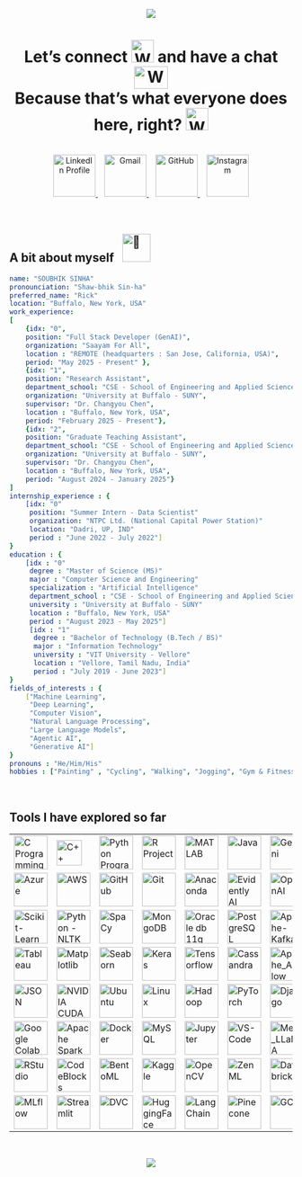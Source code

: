 <p align="center">
  <img src="https://capsule-render.vercel.app/api?type=waving&color=gradient&customColorList=4&height=300&section=header&text=Hello%20GitHubians%20!&fontSize=90"/>
</p>

<h1 align="center">
  Let’s connect <img src="https://media.tenor.com/e3GqicbfhMYAAAAi/get-greeting-get-greetings.gif" alt="Waving Hand" width="40" height="40">  and have a chat <img src="https://media.tenor.com/XTCPYh5SlzoAAAAM/discord-typing.gif" alt="Waving Hand" width="60" height="40"><br>Because that’s what everyone does here, right? <img src="https://media1.giphy.com/media/v1.Y2lkPTZjMDliOTUyZnd0MHlxbHZiY20xZW12cDQ0amtqMTV0d3k1dTh3NjV2Mm9saW43cyZlcD12MV9naWZzX3NlYXJjaCZjdD1n/YQdJGRh7rmqz6omeaZ/source.gif" alt="Waving Hand" width="40" height="40">  
</h1>
<br>

<div align="center">
    <a href="https://www.linkedin.com/in/sinhasoubhik/" target="_blank">
      <img src="https://cdn4.iconfinder.com/data/icons/colorful-guache-social-media-logos-1/159/social-media_linkedin-512.png" alt="LinkedIn Profile" width="75" height="75">
    </a>
    &nbsp;&nbsp;
    <a href="mailto:job.soubhiksinha@gmail.com">
      <img src="https://cdn4.iconfinder.com/data/icons/colorful-guache-social-media-logos-1/159/social-media_google-plus-512.png" alt="Gmail" width="75" height="75">
    </a>
    &nbsp;&nbsp;
    <a href="https://github.com/SoubhikSinha" target="_blank">
      <img src="https://cdn3.iconfinder.com/data/icons/colorful-guache-social-media-logos-1/159/social-media_GitHub-512.png" alt="GitHub" width="75" height="75">
    </a>
    &nbsp;&nbsp;
    <a href="https://www.instagram.com/the_somnolent_mind_/" target="_blank">
      <img src="https://cdn2.iconfinder.com/data/icons/colorful-guache-social-media-logos-1/155/social-media_instagram-512.png" alt="Instagram" width="75" height="75">
    </a>
</div>

<br>
<br>

## A bit about myself &nbsp;&nbsp;<img src="https://fonts.gstatic.com/s/e/notoemoji/latest/1f47b/512.gif" alt="👻" width="50" height="50"><br>

```YAML
name: "SOUBHIK SINHA"
pronounciation: "Shaw-bhik Sin-ha"
preferred_name: "Rick"
location: "Buffalo, New York, USA"
work_experience:
[
	{idx: "0",
	position: "Full Stack Developer (GenAI)",
	organization: "Saayam For All",
	location : "REMOTE (headquarters : San Jose, California, USA)",
	period: "May 2025 - Present" },
	{idx: "1",
	position: "Research Assistant",
	department_school: "CSE - School of Engineering and Applied Sciences (SEAS)",
	organization: "University at Buffalo - SUNY",
	supervisor: "Dr. Changyou Chen",
	location : "Buffalo, New York, USA",
	period: "February 2025 - Present"},
	{idx: "2",
	position: "Graduate Teaching Assistant",
	department_school: "CSE - School of Engineering and Applied Sciences (SEAS)",
	organization: "University at Buffalo - SUNY",
	supervisor: "Dr. Changyou Chen",
	location : "Buffalo, New York, USA",
	period: "August 2024 - January 2025"}
]
internship_experience : {
	[idx: "0"
	 position: "Summer Intern - Data Scientist"
	 organization: "NTPC Ltd. (National Capital Power Station)"
	 location: "Dadri, UP, IND"
	 period : "June 2022 - July 2022"]
}
education : {
	[idx : "0"
	 degree : "Master of Science (MS)"
	 major : "Computer Science and Engineering"
	 specialization : "Artificial Intelligence"
	 department_school : "CSE - School of Engineering and Applied Sciences (SEAS)"
	 university : "University at Buffalo - SUNY"
	 location : "Buffalo, New York, USA"
	 period : "August 2023 - May 2025"]
	 [idx : "1"
	  degree : "Bachelor of Technology (B.Tech / BS)"
	  major : "Information Technology"
	  university : "VIT University - Vellore"
	  location : "Vellore, Tamil Nadu, India"
	  period : "July 2019 - June 2023"]
}
fields_of_interests : {
	["Machine Learning",
	 "Deep Learning",
	 "Computer Vision",
	 "Natural Language Processing",
	 "Large Language Models",
	 "Agentic AI",
	 "Generative AI"]
}
pronouns : "He/Him/His"
hobbies : ["Painting" , "Cycling", "Walking", "Jogging", "Gym & Fitness", "Cooking"]

```

<br>

## **Tools I have explored so far**<br>
<table>
	<tr>
		<td><img src="https://img.icons8.com/?size=100&id=40670&format=png&color=000000" alt="C Programming" width=60"/></td>
<td><img src="https://raw.githubusercontent.com/isocpp/logos/master/cpp_logo.png" alt="C++ Programming" width=45"/></td>
		<td><img src = "https://img.icons8.com/?size=100&id=13441&format=png&color=000000" alt="Python Programming" width="60"></td>
		<td><img src = "https://img.icons8.com/?size=100&id=CLvQeiwFpit4&format=png&color=000000" alt="R Project" width="60"></td>
		<td><img src = "https://img.icons8.com/?size=100&id=62398&format=png&color=000000" alt="MATLAB" width="60"></td>
		<td><img src = "https://img.icons8.com/?size=100&id=Pd2x9GWu9ovX&format=png&color=000000" alt="Java" width="60"></td>
		<td><img src = "https://lh3.googleusercontent.com/Xtt-WZqHiV8OjACMMMr6wMdoMGE7bABi-HYujupzevufo1kiHUFQZukI1JILhjItrPNrDWLq6pfd=s600-w600" alt="Gemini" width="60"></td>
		<td><img src = "https://www.myqnap.org/wp-content/uploads/Mage-logo.png" alt="Mage" width="60"></td>
   </tr>
   <tr>
	  <td><img src = "https://img.icons8.com/?size=100&id=VLKafOkk3sBX&format=png&color=000000" alt="Azure" width="60"></td>
	  <td><img src = "https://img.icons8.com/?size=100&id=wU62u24brJ44&format=png&color=000000" alt="AWS" width="60"></td>
	  <td><img src = "https://img.icons8.com/?size=100&id=62856&format=png&color=000000" alt="GitHub" width="60"></td>
	  <td><img src = "https://img.icons8.com/?size=100&id=20906&format=png&color=000000" alt="Git" width="60"></td>
	  <td><img src = "https://img.icons8.com/?size=100&id=F4uMFPZgS0gt&format=png&color=000000" alt="Anaconda" width="60"></td>
	  <td><img src = "https://media.licdn.com/dms/image/v2/C4E0BAQFW0NjQTP2Rvg/company-logo_200_200/company-logo_200_200/0/1630627344241/evidently_ai_logo?e=2147483647&v=beta&t=RAHXUIKKgU6CKm1VHw5ZXP7Cse5piPvpM0D1tLzX5f8" alt="Evidently AI" width="60"></td>
	  <td><img src = "https://i1.sndcdn.com/avatars-5kMd7CfkeKR970IM-HVYgHQ-t1080x1080.jpg" alt="OpenAI" width="60"></td>
	  <td><img src = "https://upload.wikimedia.org/wikipedia/commons/thumb/3/34/Microsoft_Office_Excel_%282019%E2%80%93present%29.svg/1200px-Microsoft_Office_Excel_%282019%E2%80%93present%29.svg.png" alt="Excel" width="60"></td>
	  </tr>
	  <tr>
		  <td><img src = "https://e7.pngegg.com/pngimages/39/4/png-clipart-logo-scikit-learn-python-github-machine-learning-text-orange.png" alt="Scikit-Learn" width="60"></td>
		  <td><img src = "https://miro.medium.com/v2/resize:fit:1184/0*zKRz1UgqpOZ4bvuA" alt="Python - NLTK" width="60"></td>
		  <td><img src = "https://upload.wikimedia.org/wikipedia/commons/thumb/8/88/SpaCy_logo.svg/1200px-SpaCy_logo.svg.png" alt="SpaCy" width="60"></td>
		  <td><img src = "https://img.icons8.com/?size=100&id=74402&format=png&color=000000" alt="MongoDB" width="60"></td>
		  <td><img src = "https://miro.medium.com/v2/resize:fit:750/1*x5D-t_6hTxA_5YDtAZJZvw.jpeg" alt="Oracle db 11g" width="60"></td>
		  <td><img src = "https://img.icons8.com/?size=100&id=38561&format=png&color=000000" alt="PostgreSQL" width="60"></td>
		  <td><img src = "https://mediaresource.sfo2.digitaloceanspaces.com/wp-content/uploads/2024/06/22103224/Kafka-Logo-White.png" alt="Apache-Kafka" width="60"></td>
   </tr>
   <tr>
	   <td><img src = "https://img.icons8.com/?size=100&id=9Kvi1p1F0tUo&format=png&color=000000" alt="Tableau" width="60"></td>
	   <td><img src = "https://upload.wikimedia.org/wikipedia/commons/thumb/0/01/Created_with_Matplotlib-logo.svg/2048px-Created_with_Matplotlib-logo.svg.png" alt="Matplotlib" width="60"></td>
	   <td><img src = "https://cdn.worldvectorlogo.com/logos/seaborn-1.svg" alt="Seaborn" width="60"></td>
	   <td><img src = "https://upload.wikimedia.org/wikipedia/commons/thumb/a/ae/Keras_logo.svg/2048px-Keras_logo.svg.png" alt="Keras" width="60"></td>
	   <td><img src = "https://hackr.io/tutorials/learn-tensorflow/og_image" alt="Tensorflow" width="60"></td>
	   <td><img src = "https://logowik.com/content/uploads/images/cassandra4070.logowik.com.webp" alt="Cassandra" width="60"></td>
	   <td><img src = "https://airflow.apache.org/docs/apache-airflow/1.10.15/_images/pin_large.png" alt="Apache_Airflow" width="60"></td>
   </tr>
   <tr>
	   <td><img src = "https://i0.wp.com/dbaontap.com/wp-content/uploads/2015/11/json-logo.png?fit=690%2C330&ssl=1" alt="JSON" width="60"></td>
	   <td><img src = "https://miro.medium.com/v2/resize:fit:394/1*Z_vXwV0SPudOAdlZnoAkWA.png" alt="NVIDIA CUDA" width="60"></td>
	   <td><img src = "https://w7.pngwing.com/pngs/503/133/png-transparent-ubuntu-plain-logo-icon.png" alt="Ubuntu" width="60"></td>
	   <td><img src = "https://static-00.iconduck.com/assets.00/linux-icon-2048x2048-sy06t4un.png" alt="Linux" width="60"></td>
	   <td><img src = "https://banner2.cleanpng.com/20180811/ie/16355b638e87610c641904bdaa685410.webp" alt="Hadoop" width="60"></td>
	   <td><img src = "https://pbs.twimg.com/profile_images/1813965160702451712/yXV1vRhr_400x400.jpg" alt="PyTorch" width="60"></td>
	   <td><img src = "https://www.svgrepo.com/show/353657/django-icon.svg" alt="Django" width="60"></td>
   </tr>
   <tr>
	   <td><img src = "https://i0.wp.com/begincodingnow.com/wp-content/uploads/2023/08/colab_logo.png?fit=260%2C160&ssl=1" alt="Google Colab" width="60"></td>
	   <td><img src = "https://w7.pngwing.com/pngs/1/687/png-transparent-apache-spark-apache-http-server-scala-apache-software-foundation-data-processing-others-miscellaneous-text-orange.png" alt="Apache Spark" width="60"></td>
	   <td><img src = "https://cdn4.iconfinder.com/data/icons/logos-and-brands/512/97_Docker_logo_logos-512.png" alt="Docker" width="60"></td>
	   <td><img src = "https://upload.wikimedia.org/wikipedia/commons/thumb/b/b2/Database-mysql.svg/800px-Database-mysql.svg.png" alt="MySQL" width="60"></td>
	   <td><img src = "https://numfocus.org/wp-content/uploads/2016/07/jupyter-logo-300.png" alt="Jupyter" width="60"></td>
	   <td><img src = "https://i0.wp.com/teech.com.br/wp-content/uploads/2020/01/VsCode.png?fit=512%2C512" alt="VS-Code" width="60"></td>
	  <td><img src = "https://llama-2.ai/wp-content/uploads/2023/09/Llama-2-Model-Details.png" alt="Meta_LLaMA" width="60"></td>
   </tr>
   <tr>
	   <td><img src = "https://w7.pngwing.com/pngs/801/880/png-transparent-rstudio-macos-r-blue-text-trademark.png" alt="RStudio" width="60"></td>
	   <td><img src = "https://blogger.googleusercontent.com/img/b/R29vZ2xl/AVvXsEiUiNwNvWfATiDCwOeYGDWDbIauxNSjZJHEdJKkb9dH3_dk9e8fRbk_K3z8iKuy_HkNUzfSu7S9V2fO_T6vWEF6wVhOPbHyTzvrlEUKVP649ngKDHReYCs77uVUFK-kSTpEekq8T6b-Mqjj/s1600/code+block+logo.jpg" alt="CodeBlocks" width="60"></td>
	   <td><img src = "https://avatars.githubusercontent.com/u/49176046?s=280&v=4" alt="BentoML" width="60"></td>
	   <td><img src = "https://e7.pngegg.com/pngimages/399/47/png-clipart-kaggle-predictive-modelling-data-science-business-predictive-analytics-%E6%95%B0%E6%8D%AE-blue-text.png" alt="Kaggle" width="60"></td>
	   <td><img src = "https://upload.wikimedia.org/wikipedia/commons/thumb/5/53/OpenCV_Logo_with_text.png/487px-OpenCV_Logo_with_text.png" alt="OpenCV" width="60"></td>
	   <td><img src = "https://avatars.githubusercontent.com/u/88676955?s=200&v=4" alt="ZenML" width="60"></td>
	   <td><img src = "https://cdn.prod.website-files.com/601064f495f4b4967f921aa9/64246984585c9225aa4e4fc4_databricks.png" alt="Databricks" width="60"></td>
   </tr>
   <tr>
   <td><img src = "https://dyltqmyl993wv.cloudfront.net/assets/stacks/mlflow/img/mlflow-stack-220x234.png" alt="MLflow" width="60"></td>
   <td><img src = "https://media2.dev.to/dynamic/image/width=1080,height=1080,fit=cover,gravity=auto,format=auto/https%3A%2F%2Fdev-to-uploads.s3.amazonaws.com%2Fuploads%2Farticles%2F6mk8aoa97px9xhi723o1.jpg" alt="Streamlit" width="60"></td>
   <td><img src = "https://upload.wikimedia.org/wikipedia/commons/a/af/Data_Version_Control._Official_Logo_by_Iterative.ai.png" alt="DVC" width="60"></td>
   <td><img src = "https://dlab.berkeley.edu/sites/default/files/styles/openberkeley_image_full/public/hugging_face_0.png?itok=EcNqVjG9&timestamp=1639512837" alt="HuggingFace" width="60"></td>
   <td><img src = "https://www.iotworlds.com/wp-content/uploads/2024/05/iotworlds-langchain.webp" alt="LangChain" width="60"></td>
   <td><img src = "https://avatars.githubusercontent.com/u/54333248?s=200&v=4" alt="Pinecone" width="60"></td>
   <td><img src = "https://static-00.iconduck.com/assets.00/google-cloud-icon-2048x1646-7admxejz.png" alt="GCP" width="60"></td>
   </tr>
</table>

<br>

<p align="center">
  <img src="https://capsule-render.vercel.app/api?type=waving&color=gradient&customColorList=4&height=150&section=footer"/>
</p>
